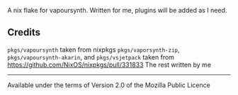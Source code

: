 A nix flake for vapoursynth. Written for me, plugins will be added as I need.

## Credits

`pkgs/vapoursynth` taken from nixpkgs
`pkgs/vaporsynth-zip`, `pkgs/vapoursynth-akarin`, and `pkgs/vsjetpack` taken from https://github.com/NixOS/nixpkgs/pull/331833
The rest written by me

---

Available under the terms of Version 2.0 of the Mozilla Public Licence

